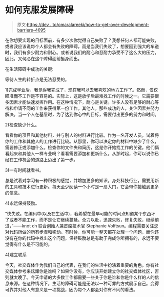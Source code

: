 # 如何克服发展障碍

> 原文:[https://dev . to/omaralareeki/how-to-get-over-development-barriers-4095](https://dev.to/omaralareeki/how-to-get-over-development-obstacles-4095)

在你想要实现的目标面前，有多少次你觉得自己失败了？我想任何人都可能失败，或者我应该说每个人都会有失败的障碍。而是当我们失败了，想要回到强大的车道时，我们有多少耐力和耐心。或者说我们的耐心和忍耐力承受不了这么大的压力，因此，又何必在这个障碍面前挺身而出。

在生活障碍中成功的关键:

等待人生的转折点是无法忍受的。

1)完成学业后，我觉得我完成了，现在我可以去我喜欢的地方工作了。然而，仅仅瞄准而不工作是不容易的。实际上，这是放学后最难找工作的时候之一。它需要很多因素才能快速发挥作用。在这种情况下，耐心是关键。许多人没有足够的耐心等待和申请不同的工作来获得第一份工作。其他人，那些成功的人，关注因素并努力解决。当一个人在基层时，为了达到你心中的目标，需要付出更多的努力和时间。

2)检查缺少什么。

看看你的项目和其他材料，并与别人的材料进行比较。作为一名开发人员，试着将你的工作和其他人的工作进行比较。从那里，你可以决定你的材料中缺少了什么，需要修正或添加什么。检查你的文件夹和简历，这是你开始找工作的关键。他们俩看起来和其他人一样专业吗？看看需要添加和更新什么。从那时起，你可以说你已经在工作机会的道路上迈出了第一步。

3)一有时间就看书。

总是试着对学习有一种积极的感觉，并增加更多的知识。身处科技行业，需要用新的工具和技术进行更新。每天至少阅读一个小时是一扇大门，它会带你接触到更多的信息。

4)永远保持鼓励。

“快失败。在编码中(以及在生活中)，我希望在最早可能的时间点知道某个东西坏了或者不能工作，而不是让它继续蔓延。全力以赴，迅速失败，修复失败，继续前进，”——knot ch 联合创始人兼首席技术官 Stephanie Volftsun。编程需要关注您对代码所做的所有步骤和移动。有时候，你可能一整天都在处理一个问题，而你还没有在你的代码中找出这个问题。保持鼓励总是有助于完成你所拥有的，永远不要觉得有什么是不可能的。

4)建立联系

今天，社交媒体作为我们自己的代表，在我们的生活中扮演着重要的角色。你有社交媒体参考来炫耀你是谁吗？如果你没有，你应该开始建立你的社交媒体社区，否则就太晚了。今天申请的大多数工作都需要一些关于你是谁和你是什么样的人的信息来源。在这种情况下，生活的障碍可能是无法以一种可靠的方式展示自己。变得可靠并对他人有意义是一项挑战，因为每个人都会对你有不同的看法。